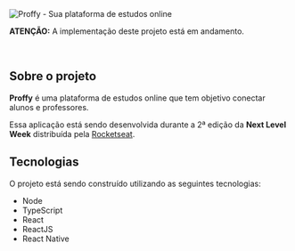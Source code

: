 <img src='https://user-images.githubusercontent.com/2512512/89288185-98941200-d62b-11ea-910f-eb7c67a6c4ad.png' alt='Proffy - Sua plataforma de estudos online' />
<br/>
<p><strong>ATENÇÃO:</strong> A implementação deste projeto está em andamento.</p>
<br/>

## Sobre o projeto
**Proffy** é uma plataforma de estudos online que tem objetivo conectar alunos e professores.

Essa aplicação está sendo desenvolvida durante a 2ª edição da <strong>Next Level Week</strong> distribuída pela [Rocketseat](https://rocketseat.com.br/).

## Tecnologias
O projeto está sendo construído utilizando as seguintes tecnologias:
- Node
- TypeScript
- React
- ReactJS
- React Native